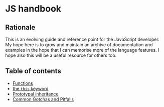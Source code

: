 # JS handbook

## Rationale
This is an evolving guide and reference point for the JavaScript developer. My hope here is to grow and maintain an archive of documentation and examples in the hope that I can memorise more of the language features. I hope also this will be a useful resource for others too.

## Table of contents

- [Functions](https://github.com/kojinkai/js-handbook/tree/master/functions)
- [the `this` keyword](https://github.com/kojinkai/js-handbook/tree/master/this)
- [Prototypal inheritance](https://github.com/kojinkai/js-handbook/tree/master/prototypal-inheritance)
- [Common Gotchas and Pitfalls](https://github.com/kojinkai/js-handbook/tree/master/gotchas)
 

